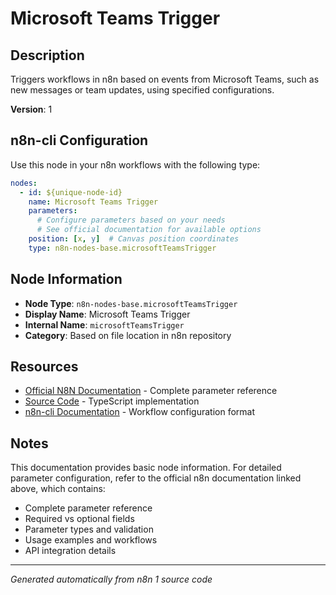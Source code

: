 # Microsoft Teams Trigger

## Description

Triggers workflows in n8n based on events from Microsoft Teams, such as new messages or team updates, using specified configurations.

**Version**: 1

## n8n-cli Configuration

Use this node in your n8n workflows with the following type:

```yaml
nodes:
  - id: ${unique-node-id}
    name: Microsoft Teams Trigger
    parameters:
      # Configure parameters based on your needs
      # See official documentation for available options
    position: [x, y]  # Canvas position coordinates
    type: n8n-nodes-base.microsoftTeamsTrigger
```

## Node Information

- **Node Type**: `n8n-nodes-base.microsoftTeamsTrigger`
- **Display Name**: Microsoft Teams Trigger
- **Internal Name**: `microsoftTeamsTrigger`
- **Category**: Based on file location in n8n repository

## Resources

- [Official N8N Documentation](https://docs.n8n.io/integrations/builtin/app-nodes/n8n-nodes-base.microsoftteamstrigger/) - Complete parameter reference
- [Source Code](https://github.com/n8n-io/n8n/blob/master/packages/nodes-base/nodes/Microsoft/Teams/MicrosoftTeamsTrigger.node.ts) - TypeScript implementation
- [n8n-cli Documentation](https://github.com/edenreich/n8n-cli) - Workflow configuration format

## Notes

This documentation provides basic node information. For detailed parameter configuration, 
refer to the official n8n documentation linked above, which contains:

- Complete parameter reference
- Required vs optional fields
- Parameter types and validation
- Usage examples and workflows
- API integration details

---
*Generated automatically from n8n 1 source code*
